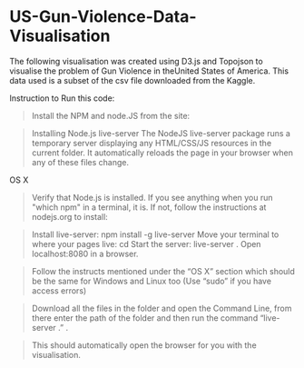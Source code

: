 # US-Gun-Violence-Data-Visualisation
The following visualisation was created using D3.js and Topojson to visualise 
the problem of Gun Violence in theUnited States of America. 
This data used is a subset of the csv file downloaded from the Kaggle.

Instruction to Run this code:

>Install the NPM and node.JS from the site: 

>Installing Node.js live-server
The NodeJS live-server package runs a temporary server displaying any HTML/CSS/JS resources in the current folder. 
It automatically reloads the page in your browser when any of these files change.

OS X

>Verify that Node.js is installed. 
If you see anything when you run "which npm" in a terminal, it is. 
If not, follow the instructions at nodejs.org to install:

  >Install live-server: npm install -g live-server
  >Move your terminal to where your pages live: cd <path-to-content>
  >Start the server: live-server .
  >Open localhost:8080 in a browser.


> Follow the instructs mentioned under the “OS X” section which should be the same
for Windows and Linux too
(Use “sudo” if you have access errors)

> Download all the files in the folder and open the Command Line, from there enter
the path of the folder and then run the command “live-server .” .

> This should automatically open the browser for you with the visualisation.
